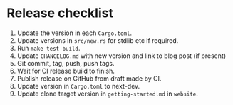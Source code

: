 # Release checklist

1. Update the version in each `Cargo.toml`.
2. Update versions in `src/new.rs` for stdlib etc if required.
3. Run `make test build`.
4. Update `CHANGELOG.md` with new version and link to blog post (if present)
5. Git commit, tag, push, push tags.
6. Wait for CI release build to finish.
7. Publish release on GitHub from draft made by CI.
8. Update version in `Cargo.toml` to next-dev.
9. Update clone target version in `getting-started.md` in `website`.
